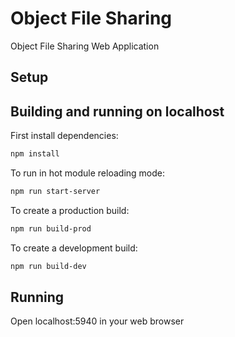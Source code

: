 # Object File Sharing

Object File Sharing Web Application

## Setup

## Building and running on localhost

First install dependencies:

```sh
npm install
```

To run in hot module reloading mode:

```sh
npm run start-server
```

To create a production build:

```sh
npm run build-prod
```

To create a development build:

```sh
npm run build-dev
```

## Running

Open localhost:5940 in your web browser
